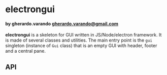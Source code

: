 # electrongui
#### by  gherardo.varando <gherardo.varando@gmail.com>

**electrongui** is a skeleton for GUI written in JS/Node/electron framework.
It is made of several classes and utilities.
The main entry point is the ``gui`` singleton (instance of ``Gui`` class) that is an empty GUI with header, footer and a central pane.


## API
